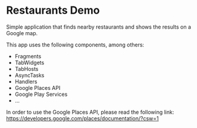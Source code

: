 Restaurants Demo
===============

 Simple application that finds nearby restaurants and shows the results on a Google map.
 
 This app uses the following components, among others:
 
 - Fragments
 - TabWidgets
 - TabHosts
 - AsyncTasks
 - Handlers
 - Google Places API
 - Google Play Services
 - ...
 
In order to use the Google Places API, please read the following link:
https://developers.google.com/places/documentation/?csw=1
